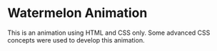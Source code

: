 # Watermelon Animation

This is an animation using HTML and CSS only. Some advanced CSS concepts were used to develop this animation. 


